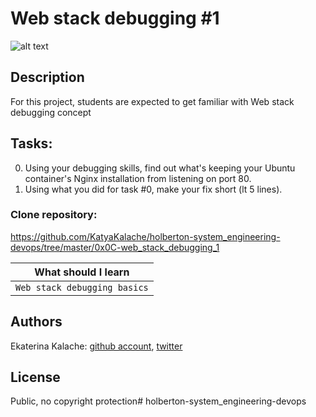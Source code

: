 # Web stack debugging #1
![alt text](https://i.imgur.com/B4eeypV.jpg)
## Description
For this project, students are expected to get familiar with Web stack debugging concept
## Tasks:
0. Using your debugging skills, find out what's keeping your Ubuntu container's Nginx installation from listening on port 80. 
1. Using what you did for task #0, make your fix short (lt 5 lines).
### __Clone repository:__

https://github.com/KatyaKalache/holberton-system_engineering-devops/tree/master/0x0C-web_stack_debugging_1

|What should I learn  |
| ---------------- |
|    `Web stack debugging basics`   |

## Authors

Ekaterina Kalache: [github account](https://github.com/KatyaKalache), [twitter](https://twitter.com/KatyaKalache)

## License
Public, no copyright protection# holberton-system_engineering-devops
